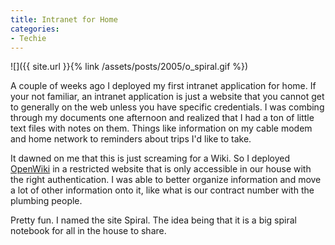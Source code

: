 ```yaml
---
title: Intranet for Home
categories:
- Techie
---
```


![]({{ site.url }}{% link /assets/posts/2005/o_spiral.gif %})


A couple of weeks ago I deployed my first intranet application for home. If your not familiar, an intranet application is just a website that you cannot get to generally on the web unless you have specific credentials. I was combing through my documents one afternoon and realized that I had a ton of little text files with notes on them. Things like information on my cable modem and home network to reminders about trips I'd like to take.

It dawned on me that this is just screaming for a Wiki. So I deployed [OpenWiki](http://www.openwiki.com/) in a restricted website that is only accessible in our house with the right authentication. I was able to better organize information and move a lot of other information onto it, like what is our contract number with the plumbing people.

Pretty fun. I named the site Spiral. The idea being that it is a big spiral notebook for all in the house to share.
